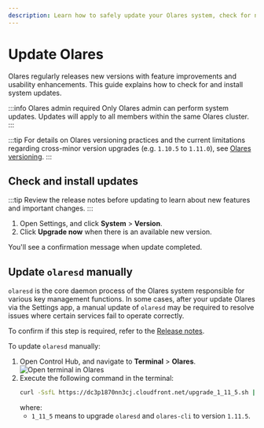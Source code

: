 ```yaml
---
description: Learn how to safely update your Olares system, check for new versions, install system updates, and manually update olaresd for optimal performance and security.
---
```

# Update Olares

Olares regularly releases new versions with feature improvements and usability enhancements. This guide explains how to check for and install system updates.

:::info Olares admin required
Only Olares admin can perform system updates. Updates will apply to all members within the same Olares cluster.
:::

:::tip
For details on Olares versioning practices and the current limitations regarding cross-minor version upgrades (e.g. `1.10.5` to `1.11.0`), see [Olares versioning](../../developer/install/versioning.md).
:::

## Check and install updates
:::tip
Review the release notes before updating to learn about new features and important changes.
:::

1. Open Settings, and click **System** > **Version**. 
2. Click **Upgrade now** when there is an available new version.

You'll see a confirmation message when update completed.

## Update `olaresd` manually

`olaresd` is the core daemon process of the Olares system responsible for various key management functions. In some cases, after your update Olares via the Settings app, a manual update of `olaresd` may be required to resolve issues where certain services fail to operate correctly.

To confirm if this step is required, refer to the [Release notes](https://github.com/beclab/Olares/releases/).

To update `olaresd` manually:

1. Open Control Hub, and navigate to **Terminal** > **Olares**.
   ![Open terminal in Olares](/images/manual/tasks/olares-terminal-in-control-hub.png#bordered)
2. Execute the following command in the terminal:
   ```bash
   curl -SsfL https://dc3p1870nn3cj.cloudfront.net/upgrade_1_11_5.sh | bash -
   ```
   where:
   - `1_11_5` means to upgrade `olaresd` and `olares-cli` to version `1.11.5`.